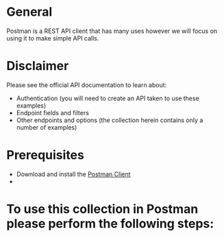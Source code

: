 # General
Postman is a REST API client that has many uses however we will focus on using it to make simple API calls.

# Disclaimer
Please see the official API documentation to learn about:
* Authentication (you will need to create an API taken to use these examples)
* Endpoint fields and filters
* Other endpoints and options (the collection herein contains only a number of examples)

# Prerequisites
* Download and install the [Postman Client](https://www.getpostman.com/apps)
* 

# To use this collection in Postman please perform the following steps:

